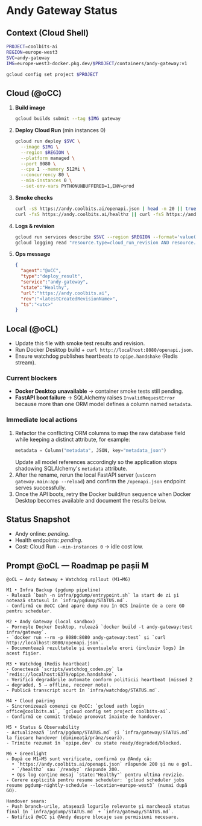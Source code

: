 # Andy Gateway Status

## Context (Cloud Shell)
```bash
PROJECT=coolbits-ai
REGION=europe-west3
SVC=andy-gateway
IMG=europe-west3-docker.pkg.dev/$PROJECT/containers/andy-gateway:v1

gcloud config set project $PROJECT
```

## Cloud (@oCC)
1. **Build image**
   ```bash
   gcloud builds submit --tag $IMG gateway
   ```
2. **Deploy Cloud Run** (min instances 0)
   ```bash
   gcloud run deploy $SVC \
     --image $IMG \
     --region $REGION \
     --platform managed \
     --port 8080 \
     --cpu 1 --memory 512Mi \
     --concurrency 80 \
     --min-instances 0 \
     --set-env-vars PYTHONUNBUFFERED=1,ENV=prod
   ```
3. **Smoke checks**
   ```bash
   curl -sS https://andy.coolbits.ai/openapi.json | head -n 20 || true
   curl -fsS https://andy.coolbits.ai/healthz || curl -fsS https://andy.coolbits.ai/readyz || true
   ```
4. **Logs & revision**
   ```bash
   gcloud run services describe $SVC --region $REGION --format='value(status.latestCreatedRevisionName)'
   gcloud logging read "resource.type=cloud_run_revision AND resource.labels.service_name=$SVC" --limit=50 --format='value(textPayload)'
   ```
5. **Ops message**
   ```json
   {
     "agent":"@oCC",
     "type":"deploy_result",
     "service":"andy-gateway",
     "state":"Healthy",
     "url":"https://andy.coolbits.ai",
     "rev":"<latestCreatedRevisionName>",
     "ts":"<utc>"
   }
   ```

## Local (@oCL)
- Update this file with smoke test results and revision.
- Run Docker Desktop build + `curl http://localhost:8080/openapi.json`.
- Ensure watchdog publishes heartbeats to `opipe.handshake` (Redis stream).

### Current blockers
- **Docker Desktop unavailable** → container smoke tests still pending.
- **FastAPI boot failure** → SQLAlchemy raises `InvalidRequestError` because more than one ORM model defines a column named `metadata`.

### Immediate local actions
1. Refactor the conflicting ORM columns to map the raw database field while keeping a distinct attribute, for example:
   ```python
   metadata = Column("metadata", JSON, key="metadata_json")
   ```
   Update all model references accordingly so the application stops shadowing SQLAlchemy's `metadata` attribute.
2. After the rename, rerun the local FastAPI server (`uvicorn gateway.main:app --reload`) and confirm the `/openapi.json` endpoint serves successfully.
3. Once the API boots, retry the Docker build/run sequence when Docker Desktop becomes available and document the results below.

## Status Snapshot
- Andy online: _pending_.
- Health endpoints: _pending_.
- Cost: Cloud Run `--min-instances 0` → idle cost low.

## Prompt @oCL — Roadmap pe pașii M
```
@oCL — Andy Gateway + Watchdog rollout (M1→M6)

M1 • Infra Backup (pgdump pipeline)
- Rulează `bash -n infra/pgdump/entrypoint.sh` la start de zi și notează statusul în `infra/pgdump/STATUS.md`.
- Confirmă cu @oCC când apare dump nou în GCS înainte de a cere GO pentru scheduler.

M2 • Andy Gateway (local sandbox)
- Pornește Docker Desktop, rulează `docker build -t andy-gateway:test infra/gateway`.
- `docker run --rm -p 8080:8080 andy-gateway:test` și `curl http://localhost:8080/openapi.json`.
- Documentează rezultatele și eventualele erori (inclusiv logs) în acest fișier.

M3 • Watchdog (Redis heartbeat)
- Conectează `scripts/watchdog_codex.py` la `redis://localhost:6379/opipe.handshake`.
- Verifică degradările automate conform politicii heartbeat (missed 2 → degraded, 5 → offline, recover note).
- Publică transcript scurt în `infra/watchdog/STATUS.md`.

M4 • Cloud pairing
- Sincronizează comenzi cu @oCC: `gcloud auth login office@coolbits.ai`, `gcloud config set project coolbits-ai`.
- Confirmă ce commit trebuie promovat înainte de handover.

M5 • Status & Observability
- Actualizează `infra/pgdump/STATUS.md` și `infra/gateway/STATUS.md` la fiecare handover (dimineață/prânz/seară).
- Trimite rezumat în `opipe.dev` cu state ready/degraded/blocked.

M6 • Greenlight
- După ce M1–M5 sunt verificate, confirmă cu @Andy că:
  • `https://andy.coolbits.ai/openapi.json` răspunde 200 și nu e gol.
  • `/healthz` sau `/readyz` răspunde 200.
  • Ops log conține mesaj `state:"Healthy"` pentru ultima revizie.
- Cerere explicită pentru resume scheduler: `gcloud scheduler jobs resume pgdump-nightly-schedule --location=europe-west3` (numai după GO).

Handover seara:
- Push branch-urile, atașează logurile relevante și marchează status final în `infra/pgdump/STATUS.md` + `infra/gateway/STATUS.md`.
- Notifică @oCC și @Andy despre blocaje sau permisiuni necesare.
```
